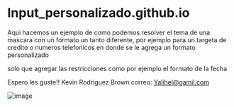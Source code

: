 # Input_personalizado.github.io

Aqui hacemos un ejemplo de como podemos resolver el tema de una mascara con un formato un tanto diferente, por ejemplo para un targeta
de credito o numeros telefonicos en donde se le agrega un formato personalizado

solo que agregar las restricciones como por ejemplo el formato de la fecha

Espero les guste!!
Kevin Rodriguez Brown
correo: Yalihel@gamil.com

![image](https://user-images.githubusercontent.com/90302746/211174766-f0147d93-1c4f-4dab-8085-a4a470482d87.png)



